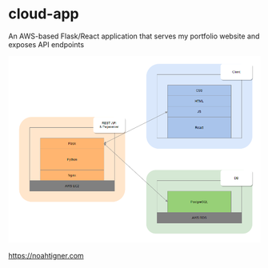 # cloud-app
An AWS-based Flask/React application that serves my portfolio website and exposes API endpoints

![Software Architecture](stack.PNG "Software Architecture")

<a href="https://noahtigner.com" target="_blank">https://noahtigner.com</a>
